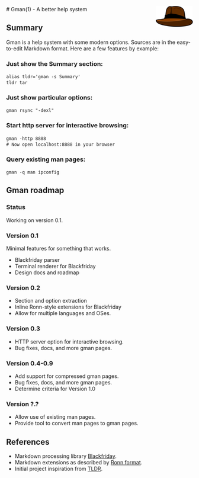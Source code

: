 <img src="gmanhat.png" align="right"/>
# Gman(1) - A better help system

## Summary
Gman is a help system with some modern options.
Sources are in the easy-to-edit Markdown format.
Here are a few features by example:

### Just show the Summary section:
    alias tldr='gman -s Summary'
    tldr tar

### Just show particular options:
    gman rsync "-dexl"

### Start http server for interactive browsing:
    gman -http 8888
    # Now open localhost:8888 in your browser

### Query existing man pages:
    gman -q man ipconfig

## Gman roadmap

### Status
Working on version 0.1.

### Version 0.1
Minimal features for something that works.

* Blackfriday parser
* Terminal renderer for Blackfriday
* Design docs and roadmap

### Version 0.2

* Section and option extraction
* Inline Ronn-style extensions for Blackfriday
* Allow for multiple languages and OSes.

### Version 0.3

* HTTP server option for interactive browsing.
* Bug fixes, docs, and more gman pages.

### Version 0.4-0.9

* Add support for compressed gman pages.
* Bug fixes, docs, and more gman pages.
* Determine criteria for Version 1.0

### Version ?.?

* Allow use of existing man pages.
* Provide tool to convert man pages to gman pages.

## References
* Markdown processing library [Blackfriday](https://github.com/russross/blackfriday).
* Markdown extensions as described by [Ronn format](https://github.com/rtomayko/ronn).
* Initial project inspiration from [TLDR](https://github.com/rprieto/tldr).


